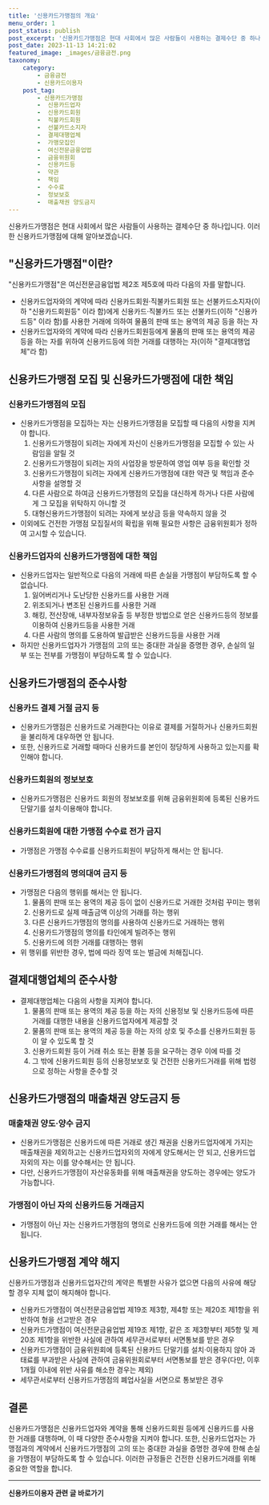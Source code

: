 ```yaml
---
title: '신용카드가맹점의 개요'
menu_order: 1
post_status: publish
post_excerpt: '신용카드가맹점은 현대 사회에서 많은 사람들이 사용하는 결제수단 중 하나입니다. 이러한 신용카드가맹점에 대해 알아보겠습니다.'
post_date: 2023-11-13 14:21:02
featured_image: _images/금융금전.png
taxonomy:
    category:
        - 금융금전
        - 신용카드이용자
    post_tag:
        - 신용카드가맹점
        -  신용카드업자
        -  신용카드회원
        -  직불카드회원
        -  선불카드소지자
        -  결제대행업체
        -  가맹모집인
        -  여신전문금융업법
        -  금융위원회
        -  신용카드등
        -  약관
        -  책임
        -  수수료
        -  정보보호
        -  매출채권 양도금지
---
```


신용카드가맹점은 현대 사회에서 많은 사람들이 사용하는 결제수단 중 하나입니다. 이러한 신용카드가맹점에 대해 알아보겠습니다.

## "신용카드가맹점"이란?
"신용카드가맹점"은 여신전문금융업법 제2조 제5호에 따라 다음의 자를 말합니다.
- 신용카드업자와의 계약에 따라 신용카드회원·직불카드회원 또는 선불카드소지자(이하 "신용카드회원등" 이라 함)에게 신용카드·직불카드 또는 선불카드(이하 "신용카드등" 이라 함)를 사용한 거래에 의하여 물품의 판매 또는 용역의 제공 등을 하는 자
- 신용카드업자와의 계약에 따라 신용카드회원등에게 물품의 판매 또는 용역의 제공 등을 하는 자를 위하여 신용카드등에 의한 거래를 대행하는 자(이하 "결제대행업체"라 함)

## 신용카드가맹점 모집 및 신용카드가맹점에 대한 책임
### 신용카드가맹점의 모집
- 신용카드가맹점을 모집하는 자는 신용카드가맹점을 모집할 때 다음의 사항을 지켜야 합니다.
    1. 신용카드가맹점이 되려는 자에게 자신이 신용카드가맹점을 모집할 수 있는 사람임을 알릴 것
    2. 신용카드가맹점이 되려는 자의 사업장을 방문하여 영업 여부 등을 확인할 것
    3. 신용카드가맹점이 되려는 자에게 신용카드가맹점에 대한 약관 및 책임과 준수 사항을 설명할 것
    4. 다른 사람으로 하여금 신용카드가맹점의 모집을 대신하게 하거나 다른 사람에게 그 모집을 위탁하지 아니할 것
    5. 대형신용카드가맹점이 되려는 자에게 보상금 등을 약속하지 않을 것
- 이외에도 건전한 가맹점 모집질서의 확립을 위해 필요한 사항은 금융위원회가 정하여 고시할 수 있습니다.

### 신용카드업자의 신용카드가맹점에 대한 책임
- 신용카드업자는 일반적으로 다음의 거래에 따른 손실을 가맹점이 부담하도록 할 수 없습니다.
    1. 잃어버리거나 도난당한 신용카드를 사용한 거래
    2. 위조되거나 변조된 신용카드를 사용한 거래
    3. 해킹, 전산장애, 내부자정보유출 등 부정한 방법으로 얻은 신용카드등의 정보를 이용하여 신용카드등을 사용한 거래
    4. 다른 사람의 명의를 도용하여 발급받은 신용카드등을 사용한 거래
- 하지만 신용카드업자가 가맹점의 고의 또는 중대한 과실을 증명한 경우, 손실의 일부 또는 전부를 가맹점이 부담하도록 할 수 있습니다.

## 신용카드가맹점의 준수사항
### 신용카드 결제 거절 금지 등
- 신용카드가맹점은 신용카드로 거래한다는 이유로 결제를 거절하거나 신용카드회원을 불리하게 대우하면 안 됩니다.
- 또한, 신용카드로 거래할 때마다 신용카드를 본인이 정당하게 사용하고 있는지를 확인해야 합니다.

### 신용카드회원의 정보보호
- 신용카드가맹점은 신용카드 회원의 정보보호를 위해 금융위원회에 등록된 신용카드 단말기를 설치·이용해야 합니다.

### 신용카드회원에 대한 가맹점 수수료 전가 금지
- 가맹점은 가맹점 수수료를 신용카드회원이 부담하게 해서는 안 됩니다.

### 신용카드가맹점의 명의대여 금지 등
- 가맹점은 다음의 행위를 해서는 안 됩니다.
    1. 물품의 판매 또는 용역의 제공 등이 없이 신용카드로 거래한 것처럼 꾸미는 행위
    2. 신용카드로 실제 매출금액 이상의 거래를 하는 행위
    3. 다른 신용카드가맹점의 명의를 사용하여 신용카드로 거래하는 행위
    4. 신용카드가맹점의 명의를 타인에게 빌려주는 행위
    5. 신용카드에 의한 거래를 대행하는 행위
- 위 행위를 위반한 경우, 법에 따라 징역 또는 벌금에 처해집니다.

## 결제대행업체의 준수사항
- 결제대행업체는 다음의 사항을 지켜야 합니다.
    1. 물품의 판매 또는 용역의 제공 등을 하는 자의 신용정보 및 신용카드등에 따른 거래를 대행한 내용을 신용카드업자에게 제공할 것
    2. 물품의 판매 또는 용역의 제공 등을 하는 자의 상호 및 주소를 신용카드회원 등이 알 수 있도록 할 것
    3. 신용카드회원 등이 거래 취소 또는 환불 등을 요구하는 경우 이에 따를 것
    4. 그 밖에 신용카드회원 등의 신용정보보호 및 건전한 신용카드거래를 위해 법령으로 정하는 사항을 준수할 것

## 신용카드가맹점의 매출채권 양도금지 등
### 매출채권 양도·양수 금지
- 신용카드가맹점은 신용카드에 따른 거래로 생긴 채권을 신용카드업자에게 가지는 매출채권을 제외하고는 신용카드업자외의 자에게 양도해서는 안 되고, 신용카드업자외의 자는 이를 양수해서는 안 됩니다.
- 다만, 신용카드가맹점이 자산유동화를 위해 매출채권을 양도하는 경우에는 양도가 가능합니다.

### 가맹점이 아닌 자의 신용카드등 거래금지
- 가맹점이 아닌 자는 신용카드가맹점의 명의로 신용카드등에 의한 거래를 해서는 안 됩니다.

## 신용카드가맹점 계약 해지
신용카드가맹점과 신용카드업자간의 계약은 특별한 사유가 없으면 다음의 사유에 해당할 경우 지체 없이 해지해야 합니다.
- 신용카드가맹점이 여신전문금융업법 제19조 제3항, 제4항 또는 제20조 제1항을 위반하여 형을 선고받은 경우
- 신용카드가맹점이 여신전문금융업법 제19조 제1항, 같은 조 제3항부터 제5항 및 제20조 제1항을 위반한 사실에 관하여 세무관서로부터 서면통보를 받은 경우
- 신용카드가맹점이 금융위원회에 등록된 신용카드 단말기를 설치·이용하지 않아 과태료를 부과받은 사실에 관하여 금융위원회로부터 서면통보를 받은 경우(다만, 이후 1개월 이내에 위반 사유를 해소한 경우는 제외)
- 세무관서로부터 신용카드가맹점의 폐업사실을 서면으로 통보받은 경우

## 결론
신용카드가맹점은 신용카드업자와 계약을 통해 신용카드회원 등에게 신용카드를 사용한 거래를 대행하며, 이 때 다양한 준수사항을 지켜야 합니다. 또한, 신용카드업자는 가맹점과의 계약에서 신용카드가맹점의 고의 또는 중대한 과실을 증명한 경우에 한해 손실을 가맹점이 부담하도록 할 수 있습니다. 이러한 규정들은 건전한 신용카드거래를 위해 중요한 역할을 합니다.
<!-- wp:separator -->
<hr class="wp-block-separator has-alpha-channel-opacity"/>
<!-- /wp:separator -->

<!-- wp:group {"backgroundColor":"base","layout":{"type":"constrained"}} -->
<div class="wp-block-group has-base-background-color has-background"><!-- wp:paragraph {"align":"center","fontSize":"medium"} -->
<p class="has-text-align-center has-large-font-size"><strong>신용카드이용자 관련 글 바로가기</strong></p>
<!-- /wp:paragraph -->


<!-- wp:latest-posts
{"categories":[{"id":15350,"count":19,"description":"","link":"https://uknowlaw.com/category/%ec%8b%a0%ec%9a%a9%ec%b9%b4%eb%93%9c%ec%9d%b4%ec%9a%a9%ec%9e%90/","name":"신용카드이용자","slug":"신용카드이용자","taxonomy":"category","parent":0,"meta":[],"_links":{"self":[{"href":"https://uknowlaw.com/wp-json/wp/v2/categories/15350"}],"collection":[{"href":"https://uknowlaw.com/wp-json/wp/v2/categories"}],"about":[{"href":"https://uknowlaw.com/wp-json/wp/v2/taxonomies/category"}],"wp:post_type":[{"href":"https://uknowlaw.com/wp-json/wp/v2/posts?categories=15350"}],"curies":[{"name":"wp","href":"https://api.w.org/{rel}","templated":true}]}}],"postsToShow":100,"excerptLength":28,"postLayout":"grid","columns":2,"featuredImageAlign":"left","featuredImageSizeSlug":"large","fontSize":"small"} /--></div>
<!-- /wp:group -->